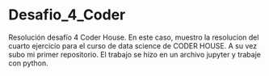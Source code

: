 # Desafio_4_Coder
Resolución desafío 4 Coder House.
En este caso, muestro la resolucion del cuarto ejercicio para el curso de data science de CODER HOUSE. A su vez subo mi primer repositorio. 
El trabajo se hizo en un archivo jupyter y trabaje con python.
